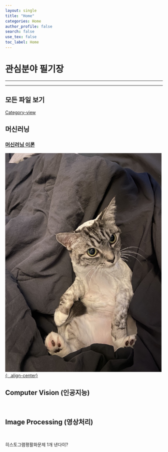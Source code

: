 ```yaml
---
layout: single
title: "Home"
categories: Home
author_profile: false
search: false
use_tex: false
toc_label: Home
---
```

# 관심분야 필기장

---

---

## 모든 파일 보기
[Category-view]({{site.url}}/categories-grid)

## 머신러닝

### [머신러닝 이론]({{site.url}}/ml/Machine_Learning_101/)

<a href="/ml/Machine_Learning_101/">
    <img src="/assets/images/a.jpeg" alt="머신러닝" class="w3-image" width="500" height="700">{: .align-center}
</a>

<br>

## Computer Vision (인공지능)

<br>

## Image Processing (영상처리)

<br>

히스토그램평활화문제 1개 낸다이?

